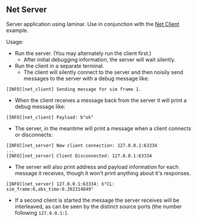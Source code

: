 ## Net Server

Server application using laminar.  Use in conjunction with the [Net Client](../net_client) example.

Usage:

- Run the server. (You may alternately run the client first.)
  - After initial debugging information, the server will wait silently.
- Run the client in a separate terminal.
  - The client will silently connect to the server and then noisily send messages to the server with a debug message like:

```log
[INFO][net_client] Sending message for sim frame 1.
```

- When the client receives a message back from the server it will print a debug message like:

```log
[INFO][net_client] Payload: b"ok"
```

- The server, in the meantime will print a message when a client connects or disconnects:

```log
[INFO][net_server] New client connection: 127.0.0.1:63334
...
[INFO][net_server] Client Disconnected: 127.0.0.1:63334
```

- The server will also print address and payload information for each message it receives, though it won't print anything about it's responses.

```log
[INFO][net_server] 127.0.0.1:63334: b"CL: sim_frame:6,abs_time:0.202314849"
```

- If a second client is started the message the server receives will be interleaved, as can be seen by the distinct source ports (the number following `127.0.0.1:`).
